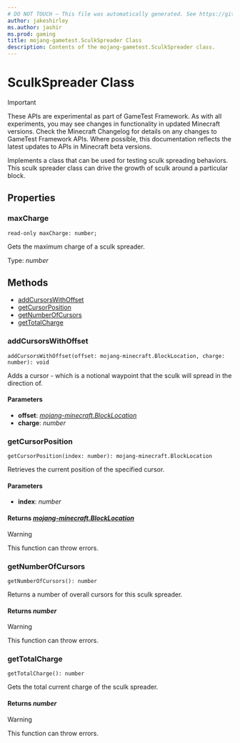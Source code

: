 ```yaml
---
# DO NOT TOUCH — This file was automatically generated. See https://github.com/Mojang/MinecraftScriptingApiDocsGenerator to modify descriptions, examples, etc.
author: jakeshirley
ms.author: jashir
ms.prod: gaming
title: mojang-gametest.SculkSpreader Class
description: Contents of the mojang-gametest.SculkSpreader class.
---
```

# SculkSpreader Class
>[!IMPORTANT]
>These APIs are experimental as part of GameTest Framework. As with all experiments, you may see changes in functionality in updated Minecraft versions. Check the Minecraft Changelog for details on any changes to GameTest Framework APIs. Where possible, this documentation reflects the latest updates to APIs in Minecraft beta versions.

Implements a class that can be used for testing sculk spreading behaviors. This sculk spreader class can drive the growth of sculk around a particular block.

## Properties
### **maxCharge**
`read-only maxCharge: number;`

Gets the maximum charge of a sculk spreader.

Type: *number*


## Methods
- [addCursorsWithOffset](#addcursorswithoffset)
- [getCursorPosition](#getcursorposition)
- [getNumberOfCursors](#getnumberofcursors)
- [getTotalCharge](#gettotalcharge)
  
### **addCursorsWithOffset**
`
addCursorsWithOffset(offset: mojang-minecraft.BlockLocation, charge: number): void
`

Adds a cursor - which is a notional waypoint that the sculk will spread in the direction of.
#### **Parameters**
- **offset**: [*mojang-minecraft.BlockLocation*](../mojang-minecraft/BlockLocation.md)
- **charge**: *number*
### **getCursorPosition**
`
getCursorPosition(index: number): mojang-minecraft.BlockLocation
`

Retrieves the current position of the specified cursor.
#### **Parameters**
- **index**: *number*

#### **Returns** [*mojang-minecraft.BlockLocation*](../mojang-minecraft/BlockLocation.md)
> [!WARNING]
> This function can throw errors.
### **getNumberOfCursors**
`
getNumberOfCursors(): number
`

Returns a number of overall cursors for this sculk spreader.

#### **Returns** *number*
> [!WARNING]
> This function can throw errors.
### **getTotalCharge**
`
getTotalCharge(): number
`

Gets the total current charge of the sculk spreader.

#### **Returns** *number*
> [!WARNING]
> This function can throw errors.
